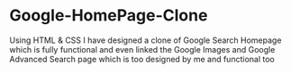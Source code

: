 # Google-HomePage-Clone
Using HTML &amp; CSS I have designed a clone of Google Search Homepage which is fully functional and even linked the Google Images and Google Advanced Search page which is too designed by me and functional too
